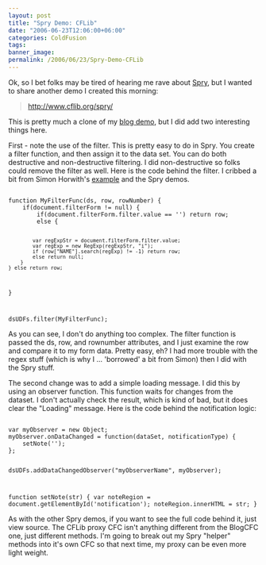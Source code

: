 ```yaml
---
layout: post
title: "Spry Demo: CFLib"
date: "2006-06-23T12:06:00+06:00"
categories: ColdFusion 
tags: 
banner_image: 
permalink: /2006/06/23/Spry-Demo-CFLib
---
```


Ok, so I bet folks may be tired of hearing me rave about <a href="http://labs.adobe.com/technologies/spry/">Spry</a>, but I wanted to share another demo I created this morning:

<blockquote>
<a href="http://www.cflib.org/spry/">http://www.cflib.org/spry/</a>
</blockquote>

This is pretty much a clone of my <a href="http://ray.camdenfamily.com/spry/blog3.cfm">blog demo</a>, but I did add two interesting things here.

First - note the use of the filter. This is pretty easy to do in Spry. You create a filter function, and then assign it to the data set. You can do both destructive and non-destructive filtering. I did non-destructive so folks could remove the filter as well. Here is the code behind the filter. I cribbed a bit from Simon Horwith's <a href="http://www.aboutweb.com/jobs.cfm">example</a> and the Spry demos. 

<code>
function MyFilterFunc(ds, row, rowNumber) {
	if(document.filterForm != null) {
		if(document.filterForm.filter.value == '') return row;
		else {
			
			var regExpStr = document.filterForm.filter.value;				
			var regExp = new RegExp(regExpStr, "i");
			if (row["NAME"].search(regExp) != -1) return row;                   	
			else return null;
		}
	} else return row;
}

dsUDFs.filter(MyFilterFunc);
</code>

As you can see, I don't do anything too complex. The filter function is passed the ds, row, and rownumber attributes, and I just examine the row and compare it to my form data. Pretty easy, eh? I had more trouble with the regex stuff (which is why I ... 'borrowed' a bit from Simon) then I did with the Spry stuff. 

The second change was to add a simple loading message. I did this by using an observer function. This function waits for changes from the dataset. I don't actually check the result, which is kind of bad, but it does clear the "Loading" message. Here is the code behind the notification logic:

<code>
var myObserver = new Object;
myObserver.onDataChanged = function(dataSet, notificationType) {
	setNote('');
};

dsUDFs.addDataChangedObserver("myObserverName", myObserver);

function setNote(str) {
	var noteRegion = document.getElementById('notification');
	noteRegion.innerHTML = str;	
}
</code>

As with the other Spry demos, if you want to see the full code behind it, just view source. The CFLib proxy CFC isn't anything different from the BlogCFC one, just different methods. I'm going to break out my Spry "helper" methods into it's own CFC so that next time, my proxy can be even more light weight.